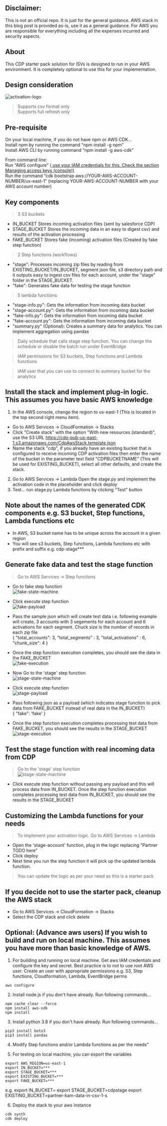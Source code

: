 ## Disclaimer: 
This is not an official repo. It is just for the general guidance. AWS stack in this blog post is provided as-is, use it as a general guidance. For AWS you are responsible for everything including all the expenses incurred and security aspects. 

## About 
This CDP starter pack solution for ISVs is designed to run in your AWS environment. It is completely optional to use this for your implementation. 

## Design consideration  
![activation-logo](img/activation.png)
> Supports csv format only  
> Supports full refresh only  

## Pre-requisite   
On your local machine, if you do not have npm or AWS CDK…  
Install npm by running the command “npm install -g npm”  
Install AWS CLI by running command “npm install -g aws-cdk”  

From command line:  
Run “AWS configure” (<a href="https://docs.aws.amazon.com/IAM/latest/UserGuide/id_credentials_access-keys.html"> use your IAM credentials for this. Check the section Managing access keys (console))</a>  
Run the command “cdk bootstrap aws://YOUR-AWS-ACCOUNT-NUMBER/us-east-1” (replacing YOUR-AWS-ACCOUNT-NUMBER with your AWS account number)

## Key components
> 3 S3 buckets  
- IN_BUCKET Stores incoming activation files (sent by salesforce CDP) 
- STAGE_BUCKET Stores the incoming data in an easy to digest csv) and results of the activation processing 
- FAKE_BUCKET Stores fake (incoming) activation files (Created by fake step function)

> 2 Step functions (workflows)  
- "stage": Processes incoming zip files by reading from EXISTING_BUCKET/IN_BUCKET, segment json file, s3 directory path and it outputs easy to ingest csv files for each account, under the "stage" folder in the STAGE_BUCKET. 
- "fake": Generates fake data for testing the stage function

> 5 lambda functions  
- "stage-info.py": Gets the information from incoming data bucket
- "stage-account.py": Gets the information from incoming data bucket
- "fake-info.py": Gets the information from incoming data bucket
- "fake-account.py": Gets the information from incoming data bucket
- "summary.py" (Optional): Creates a summary data for analytics. You can implement aggregation using pandas

> Daily schedule that calls stage step function. You can change the schedule or disable the batch run under EventBridge

> IAM permissions for S3 buckets, Step functions and Lambda functions

> IAM user that you can use to connect to summary bucket for the analytics

## Install the stack and implement plug-in logic. This assumes you have basic AWS knowledge
1. In the AWS console, change the region to us-east-1 (This is located in the top second right menu item).
- Go to AWS Services → CloudFormation → Stacks
- Click "Create stack" with the option "With new resources (standard)", use the S3 URL 
https://cdp-pub-us-east-1.s3.amazonaws.com/CdpAwsStack.template.json
- Name the stack "cdp", if you already have an existing bucket that is configured to receive incoming CDP activation files then enter the name of the bucket in the parameter text field "CDPBUCKETNAME" (This will be used for EXISTING_BUCKET), select all other defaults, and create the stack. 
2. Go to AWS Services → Lambda
Open the stage.py and implement the activation code in the placeholder and click deploy   
3. Test... run stage.py Lambda functions by clicking "Test" button

## Note about the names of the generated CDK components e.g. S3 bucket, Step functions, Lambda functions etc  
- In AWS, S3 bucket name has to be unique across the account in a given region  
- You will see s3 buckets, Step functions, Lambda functions etc with prefix and suffix e.g. cdp-stage***  

## Generate fake data and test the stage function
> Go to AWS Services → Step functions  
- Go to fake step function  
![fake-state-machine](img/fake-state-machine.png)      
- Click execute step function  
![fake-payload](img/stage-fake-payload.png)  
- Pass the sample json which will create test data i.e. following example will create, 3 accounts with 3 segements for each account and 6 activations for each segment. Chuck size is the number of records in each zip file  
{
	"total_accounts": 3,
	"total_segments" : 3,
    "total_activations" : 6,
    "chunk_size": 4
}  
- Once the step function execution completes, you should see the data in the FAKE_BUCKET  
![fake-execution](img/fake-execution.png)  

- Now Go to the 'stage' step function  
![stage-state-machine](img/stage-state-machine.png)     
- Click execute step function  
![stage-payload](img/stage-fake-payload.png)  
- Pass following json as a payload (which indicates stage function to pick data from FAKE_BUCKET instead of real data in the IN_BUCKET)  
{
	"fake": 'fake'
}  

- Once the step function execution completes processing test data from FAKE_BUCKET, you should see the results in the STAGE_BUCKET  
![stage-execution](img/stage-execution.png)  

## Test the stage function with real incoming data from CDP
>  Go to the 'stage' step function  
![stage-state-machine](img/stage-state-machine.png)     
- Click execute step function without passing any payload and this will process data from IN_BUCKET. Once the step function execution completes processing test data from IN_BUCKET, you should see the results in the STAGE_BUCKET  

## Customizing the Lambda functions for your needs  
> To implement your activation logic. Go to AWS Services → Lambda  
- Open the 'stage-account' function, plug in the logic replacing "Partner TODO here"  
- Click deploy   
- Next time you run the step function it will pick up the updated lambda function.   
> You can update the logic as per your need as this is a starter pack  

## If you decide not to use the starter pack, cleanup the AWS stack  
- Go to AWS Services → CloudFormation → Stacks  
- Select the CDP stack and click delete  

## Optional: (Advance aws users) If you wish to build and run on local machine. This assumes you have more than basic knowledge of AWS. 

1. For building and running on local machine. Get aws IAM credentials and configure the key and secret. Best practice is to not to use root AWS user. Create an user with appropriate permissions e.g. S3, Step functions, Cloudformation, Lambda, EventBridge perms
```
aws configure
```

2. Install node.js if you don't have already. Run following commands...
```
npm cache clear --force
npm install aws-sdk
npm install
```

3. Install python 3.8 if you don't have already. Run following commands...
```
pip3 install boto3
pip3 install pandas
```

4. Modify Step functions and/or Lambda functions as per the needs" 

5. For testing on local machine, you can export the variables

```
export AWS_REGION=us-east-1
export IN_BUCKET=***
export STAGE_BUCKET=***
export EXISTING_BUCKET=***
export FAKE_BUCKET=***
```
e.g.
export IN_BUCKET=
export STAGE_BUCKET=cdpstage
export EXISTING_BUCKET=partner-kam-data-in-csv-1-s

6. Deploy the stack to your aws instance
```
cdk synth
cdk deploy
```
